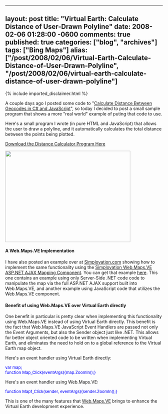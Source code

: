   ---
  layout: post
  title: "Virtual Earth: Calculate Distance of User-Drawn Polyline"
  date: 2008-02-06 01:28:00 -0600
  comments: true
  published: true
  categories: ["blog", "archives"]
  tags: ["Bing Maps"]
  alias: ["/post/2008/02/06/Virtual-Earth-Calculate-Distance-of-User-Drawn-Polyline", "/post/2008/02/06/virtual-earth-calculate-distance-of-user-drawn-polyline"]
  ---
<!-- more -->
{% include imported_disclaimer.html %}
<p>
A couple days ago I posted some code to &quot;<a href="/Blog/Post.aspx?PostID=1452">Calculate Distance Between Geocodes in C# and JavaScript</a>&quot;, so today I decided to post a small sample program that shows a more &quot;real world&quot; example of puting that code to use.
</p>
<p>
Here&#39;s a small program I wrote (in pure HTML and JavaScript) that allows the user to draw a polyline, and it automatically calculates the total distance between the points being plotted.
</p>
<p>
<a href="http://pietschsoft.net/Download/Blog/1453/DistanceCalculator.zip">Download the Distance Calculator Program Here</a>
</p>
<p>
<img src="http://pietschsoft.net/Download/Blog/1453/Screenshot.png" border="0" alt="" width="400" height="292" align="baseline" />
</p>
<h4>A Web.Maps.VE Implementation</h4>
<p>
I have also posted an example over at <a href="http://simplovation.com/">Simplovation.com</a> showing how to implement the same functionality using the <a href="http://simplovation.com/Page/WebMapsVE.aspx">Simplovation Web.Maps.VE ASP.NET AJAX Mapping Component</a>. You can get that example <a href="http://simplovation.com/Page/WebMapsVE10/Tutorials/Samples/DistanceCalculator.aspx">here</a>. This one contains an example using only Server-Side .NET code code to manipulate the map via the full ASP.NET AJAX support built into Web.Maps.VE, and another example using JavaScript code that utilizes the Web.Maps.VE component.
</p>
<h4>Benefit of using Web.Maps.VE over Virtual Earth directly</h4>
<p>
One benefit in particular is pretty clear when implementing this functionality using Web.Maps.VE instead of using Virtual Earth directly. This benefit is the fact that Web.Maps.VE JavaScript Event Handlers are passed not only the Event Arguments, but also the Sender object just like .NET. This allows for better object oriented code to be written when implementing Virtual Earth, and eliminates the need to hold on to a global reference to the Virtual Earth map object.
</p>
<p>
Here&#39;s an event handler using Virtual Earth directly:
</p>
<font size="2" color="#0000ff">
<p>
var<font size="2"> map;<br />
</font><font size="2" color="#0000ff">function</font><font size="2"> Map_Click(eventArgs){map.ZoomIn();}</font>
</p>
</font>
<p>
Here&#39;s an event handler using Web.Maps.VE:
</p>
<font size="2" color="#0000ff">
<p>
function<font size="2"> Map1_Click(sender, eventArgs){sender.ZoomIn();}</font>
</p>
</font>
<p>
This is one of the many features that <a href="http://simplovation.com/Page/WebMapsVE.aspx">Web.Maps.VE</a> brings to enhance the Virtual Earth development experience.
</p>
